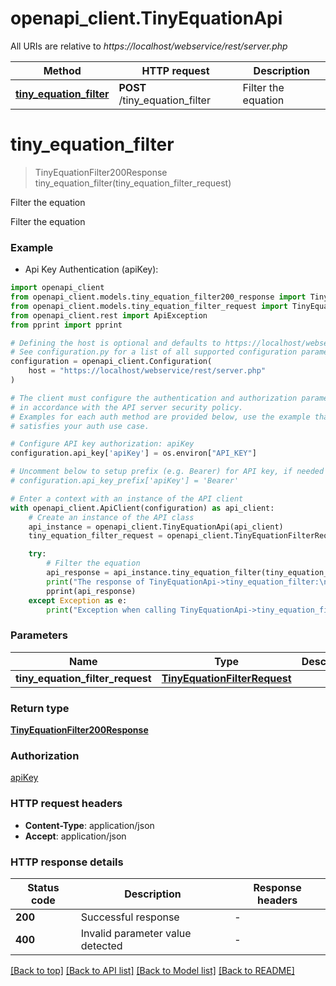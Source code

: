 # openapi_client.TinyEquationApi

All URIs are relative to *https://localhost/webservice/rest/server.php*

Method | HTTP request | Description
------------- | ------------- | -------------
[**tiny_equation_filter**](TinyEquationApi.md#tiny_equation_filter) | **POST** /tiny_equation_filter | Filter the equation


# **tiny_equation_filter**
> TinyEquationFilter200Response tiny_equation_filter(tiny_equation_filter_request)

Filter the equation

Filter the equation

### Example

* Api Key Authentication (apiKey):

```python
import openapi_client
from openapi_client.models.tiny_equation_filter200_response import TinyEquationFilter200Response
from openapi_client.models.tiny_equation_filter_request import TinyEquationFilterRequest
from openapi_client.rest import ApiException
from pprint import pprint

# Defining the host is optional and defaults to https://localhost/webservice/rest/server.php
# See configuration.py for a list of all supported configuration parameters.
configuration = openapi_client.Configuration(
    host = "https://localhost/webservice/rest/server.php"
)

# The client must configure the authentication and authorization parameters
# in accordance with the API server security policy.
# Examples for each auth method are provided below, use the example that
# satisfies your auth use case.

# Configure API key authorization: apiKey
configuration.api_key['apiKey'] = os.environ["API_KEY"]

# Uncomment below to setup prefix (e.g. Bearer) for API key, if needed
# configuration.api_key_prefix['apiKey'] = 'Bearer'

# Enter a context with an instance of the API client
with openapi_client.ApiClient(configuration) as api_client:
    # Create an instance of the API class
    api_instance = openapi_client.TinyEquationApi(api_client)
    tiny_equation_filter_request = openapi_client.TinyEquationFilterRequest() # TinyEquationFilterRequest | 

    try:
        # Filter the equation
        api_response = api_instance.tiny_equation_filter(tiny_equation_filter_request)
        print("The response of TinyEquationApi->tiny_equation_filter:\n")
        pprint(api_response)
    except Exception as e:
        print("Exception when calling TinyEquationApi->tiny_equation_filter: %s\n" % e)
```



### Parameters


Name | Type | Description  | Notes
------------- | ------------- | ------------- | -------------
 **tiny_equation_filter_request** | [**TinyEquationFilterRequest**](TinyEquationFilterRequest.md)|  | 

### Return type

[**TinyEquationFilter200Response**](TinyEquationFilter200Response.md)

### Authorization

[apiKey](../README.md#apiKey)

### HTTP request headers

 - **Content-Type**: application/json
 - **Accept**: application/json

### HTTP response details

| Status code | Description | Response headers |
|-------------|-------------|------------------|
**200** | Successful response |  -  |
**400** | Invalid parameter value detected |  -  |

[[Back to top]](#) [[Back to API list]](../README.md#documentation-for-api-endpoints) [[Back to Model list]](../README.md#documentation-for-models) [[Back to README]](../README.md)

